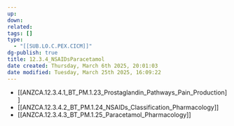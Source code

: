 ```yaml
---
up: 
down: 
related: 
tags: []
type:
  - "[[SUB.LO.C.PEX.CICM]]"
dg-publish: true
title: 12.3.4_NSAIDsParacetamol
date created: Thursday, March 6th 2025, 20:01:03
date modified: Tuesday, March 25th 2025, 16:09:22
---
```


- [[ANZCA.12.3.4.1_BT_PM.1.23_Prostaglandin_Pathways_Pain_Production]]
- [[ANZCA.12.3.4.2_BT_PM.1.24_NSAIDs_Classification_Pharmacology]]
- [[ANZCA.12.3.4.3_BT_PM.1.25_Paracetamol_Pharmacology]]
